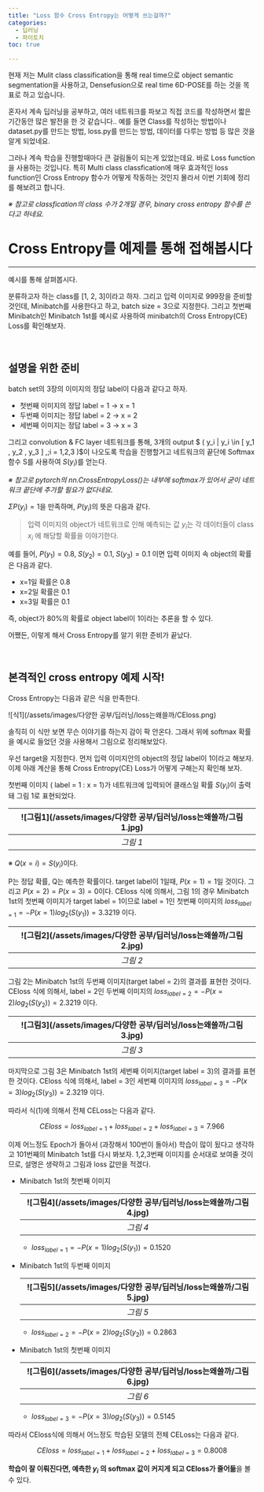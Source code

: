 ```yaml
---
title: "Loss 함수 Cross Entropy는 어떻게 쓰는걸까?"
categories:
  - 딥러닝
  - 파이토치
toc: true

---
```


현재 저는 Mulit class classification을 통해 real time으로 object semantic segmentation을 사용하고, Densefusion으로 real time 6D-POSE를 하는 것을 목표로 하고 있습니다. 

혼자서 계속 딥러닝을 공부하고, 여러 네트워크를 파보고 직접 코드를 작성하면서 짧은 기간동안 많은 발전을 한 것 같습니다..
예를 들면 Class를 작성하는 방법이나 dataset.py를 만드는 방법, loss.py를 만드는 방법, 데이터를 다루는 방법 등 많은 것을 알게 되었네요.

그러나 계속 학습을 진행할때마다 큰 걸림돌이 되는게 있었는데요. 바로 Loss function을 사용하는 것입니다.
특히 Multi class classfication에 매우 효과적인 loss function인 Cross Entropy 함수가 어떻게 작동하는 것인지 몰라서 이번 기회에 정리를 해보려고 합니다.

_※ 참고로 classfication의 class 수가 2개일 경우, binary cross entropy 함수를 쓴다고 하네요._

# Cross Entropy를 예제를 통해 접해봅시다
---

예시를 통해 살펴봅시다. 

분류하고자 하는 class를 [1, 2, 3]이라고 하자. 그리고 입력 이미지로 999장을 준비할 것인데,
Minibatch를 사용한다고 하고, batch size = 3으로 지정한다. 
그리고 첫번째 Minibatch인 Minibatch 1st를 예시로 사용하여 minibatch의 Cross Entropy(CE) Loss를 확인해보자. 

<br/>

## 설명을 위한 준비

batch set의 3장의 이미지의 정답 label이 다음과 같다고 하자.

* 첫번째 이미지의 정답 label = 1 -> x = 1
* 두번째 이미지는 정답 label = 2 -> x = 2
* 세번째 이미지는 정답 label = 3 -> x = 3

그리고 convolution & FC layer 네트워크를 통해,
3개의 output $ \( y_i | y_i \in [ y_1 , y_2 , y_3 ] ,\;i = 1,2,3 \)$이 나오도록 학습을 진행할거고 네트워크의 끝단에 Softmax 함수 S를 사용하여 $S(y_i)$를 얻는다.

_※ 참고로 pytorch의 nn.CrossEntropyLoss()는 내부에 softmax가 있어서 굳이 네트워크 끝단에 추가할 필요가 없다네요._

$\Sigma P(y_i) = 1$을 만족하며, $P(y_i)$의 뜻은 다음과 같다. 

> 입력 이미지의 object가 네트워크로 인해 예측되는 값 $y_i$는 각 데이터들이 class $x_i$ 에 해당할 확률을 이야기한다.

예를 들어, $P( y_1 )= 0.8 ,\;S( y_2 ) = 0.1,\;S( y_3 )= 0.1$ 이면 입력 이미지 속 object의 확률은 다음과 같다.

* x=1일 확률은 0.8
* x=2일 확률은 0.1
* x=3일 확률은 0.1 

즉, object가 80%의 확률로 object label이 1이라는 추론을 할 수 있다.

어쨌든, 이렇게 해서 Cross Entropy를 알기 위한 준비가 끝났다. 

<br/>

## 본격적인 cross entropy 예제 시작!

Cross Entropy는 다음과 같은 식을 만족한다.

![식1](/assets/images/다양한 공부/딥러닝/loss는왜쓸까/CEloss.png)

솔직히 이 식만 보면 무슨 이야기를 하는지 감이 팍 안온다. 그래서 위에 softmax 확률을 예시로 들었던 것을 사용해서 그림으로 정리해보았다.

우선 target을 지정한다. 먼저 입력 이미지안의 object의 정답 label이 1이라고 해보자. 이제 아래 계산을 통해 Cross Entropy(CE) Loss가 어떻게 구해는지 확인해 보자.

첫번째 이미지 ( label = 1 : x = 1)가 네트워크에 입력되어 클래스일 확률 $S(y_i)$이 출력돼 그림 1로 표현되었다. 

|![그림1](/assets/images/다양한 공부/딥러닝/loss는왜쓸까/그림1.jpg)|
|:--:|
|_그림 1_|

※ $Q(x=i) = S(y_i)$이다.

P는 정답 확률, Q는 예측한 확률이다.
target label이 1일때, $P(x=1) = 1$일 것이다. 그리고 $P(x=2)=P(x=3) = 0$이다.
CEloss 식에 의해서, 그림 1의 경우 Minibatch 1st의 첫번째 이미지가 target label = 1이므로
label = 1인 첫번째 이미지의 $loss_{label = 1} = - P(x=1)log_2(S( y_1 )) = 3.3219$ 이다.

|![그림2](/assets/images/다양한 공부/딥러닝/loss는왜쓸까/그림2.jpg)|
|:--:|
|_그림 2_|

그림 2는 Minibatch 1st의 두번째 이미지(target label = 2)의 결과를 표현한 것이다. 
CEloss 식에 의해서, label = 2인 두번째 이미지의 $loss_{label=2} = - P(x=2)log_2(S( y_2 )) = 2.3219$ 이다.

|![그림3](/assets/images/다양한 공부/딥러닝/loss는왜쓸까/그림3.jpg)|
|:--:|
|_그림 3_|

마지막으로 그림 3은 Minibatch 1st의 세번째 이미지(target label = 3)의 결과를 표현한 것이다.
CEloss 식에 의해서, label = 3인 세번째 이미지의 $loss_{label=3} = - P(x=3)log_2(S( y_3 )) = 2.3219$ 이다.

따라서 식(1)에 의해서 전체 CELoss는 다음과 같다.

$$
CEloss = loss_{label=1} + loss_{label=2} + loss_{label=3} = 7.966
$$

이제 어느정도 Epoch가 돌아서 (과장해서 100번이 돌아서) 학습이 많이 됬다고 생각하고 101번째의 Minibatch 1st를 다시 봐보자.
1,2,3번째 이미지를 순서대로 보여줄 것이므로, 설명은 생략하고 그림과 loss 값만을 적겠다.

* Minibatch 1st의 첫번째 이미지
  
  |![그림4](/assets/images/다양한 공부/딥러닝/loss는왜쓸까/그림4.jpg)|
  |:--:|
  |_그림 4_|
  
  * $loss_{label=1} = - P(x=1)log_2(S( y_1 )) = 0.1520$

* Minibatch 1st의 두번째 이미지
  
  |![그림5](/assets/images/다양한 공부/딥러닝/loss는왜쓸까/그림5.jpg)|
  |:--:|
  |_그림 5_|
  
  * $loss_{label=2} = - P(x=2)log_2(S( y_2 )) = 0.2863$

* Minibatch 1st의 첫번째 이미지
  
  |![그림6](/assets/images/다양한 공부/딥러닝/loss는왜쓸까/그림6.jpg)|
  |:--:|
  |_그림 6_|
  
  * $loss_{label=3} = - P(x=3)log_2(S( y_3 )) = 0.5145$


따라서 CEloss식에 의해서 어느정도 학습된 모델의 전체 CELoss는 다음과 같다.

$$
CEloss = loss_{label=1} + loss_{label=2} + loss_{label=3} = 0.8008
$$


**학습이 잘 이뤄진다면, 예측한 $y_i$ 의 softmax 값이 커지게 되고 CEloss가 줄어듦**을 볼 수 있다. 
